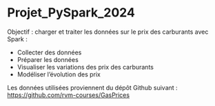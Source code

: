 # Projet_PySpark_2024
Objectif : charger et traiter les données sur le prix des carburants avec Spark : 
* Collecter des données
* Préparer les données
* Visualiser les variations des prix des carburants
* Modéliser l’évolution des prix

Les données utilisées proviennent du dépôt Github suivant : https://github.com/rvm-courses/GasPrices
